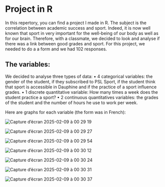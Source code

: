 # Project in R
In this repertory, you can find a project I made in R. The subject is the correlation between academic success and sport. Indeed, it is now well known that sport in very important for the well-being of our body as well as for our brain. 
Therefore, with a classmate, we decided to look and analyse if there was a link between good grades and sport.
For this project, we needed to do a a form and we had 102 responses.

## The variables:
We decided to analyse three types of data:
• 4 categorical variables: the gender of the student, if they subscribed to PSL Sport, if the student think that sport is accessible in Dauphine and if the practice of a sport influence grades.
• 1 discrete quantitative variable: How many times a week does the student practice a sport?
• 2 continuous quantitatives variables: the grades of the student and the number of hours he use to work
per week.

Here are graphs for each variable (the form was in French):

![Capture d’écran 2025-02-09 à 00 29 19](https://github.com/user-attachments/assets/d65ff492-4bb5-43ba-b817-6a130c1765a1)

![Capture d’écran 2025-02-09 à 00 29 27](https://github.com/user-attachments/assets/ff5474b9-31ff-4d4b-84b9-9e90e949c379)

![Capture d’écran 2025-02-09 à 00 29 54](https://github.com/user-attachments/assets/63542939-5ff3-4c71-b864-95320fbf3114)

![Capture d’écran 2025-02-09 à 00 30 12](https://github.com/user-attachments/assets/0beb926a-093d-4f7a-81b2-63847d330038)

![Capture d’écran 2025-02-09 à 00 30 24](https://github.com/user-attachments/assets/93ce7f41-a12e-4685-b289-acc3eb1ef569)

![Capture d’écran 2025-02-09 à 00 30 31](https://github.com/user-attachments/assets/51a53c71-f85c-4755-bd41-182254db9d67)

![Capture d’écran 2025-02-09 à 00 30 37](https://github.com/user-attachments/assets/18f2a42a-c028-432d-87ca-7ef199e6a217)



